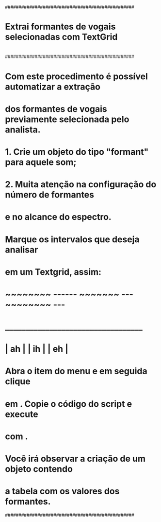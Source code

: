 ################################################
#
#  Extrai formantes de vogais selecionadas com TextGrid
#
################################################
# 
# Com este procedimento é possível automatizar a extração 
# dos formantes de vogais previamente selecionada pelo analista.
#
# 1. Crie um objeto do tipo "formant" para aquele som;
# 2. Muita atenção na configuração do número de formantes
# e no alcance do espectro.
#
# Marque os intervalos que deseja analisar
# em um Textgrid, assim:
#
# ~~~~~~~~ ------ ~~~~~~~ --- ~~~~~~~~ ---
# __________________________________
# | ah | | ih | | eh |
#
#
#  Abra o item do menu <PRAAT> e em seguida clique
#  em <NEW SCRIPT>. Copie o código do script e execute
#  com <RUN>.
#
#  Você irá observar a criação de um objeto contendo
#  a tabela com os valores dos formantes.
################################################